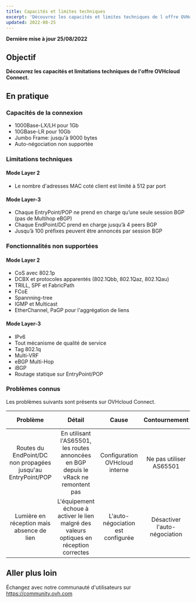 ```yaml
---
title: Capacités et limites techniques
excerpt: 'Découvrez les capacités et limites techniques de l offre OVHcloud Connect'
updated: 2022-08-25
---
```


**Dernière mise à jour 25/08/2022**

## Objectif

**Découvrez les capacités et limitations techniques de l'offre OVHcloud Connect.**

## En pratique

### Capacités de la connexion

* 1000Base-LX/LH pour 1Gb
* 10GBase-LR pour 10Gb
* Jumbo Frame: jusqu'à 9000 bytes
* Auto-négociation non supportée

### Limitations techniques

#### Mode Layer 2

* Le nombre d'adresses MAC coté client est limité à 512 par port

#### Mode Layer-3

* Chaque EntryPoint/POP ne prend en charge qu’une seule session BGP (pas de Multihop eBGP)
* Chaque EndPoint/DC prend en charge jusqu’à 4 peers BGP
* Jusqu’à 100 préfixes peuvent être annoncés par session BGP

### Fonctionnalités non supportées

#### Mode Layer 2

* CoS avec 802.1p
* DCBX et protocoles apparentés (802.1Qbb, 
802.1Qaz, 802.1Qau)
* TRILL, SPF et FabricPath
* FCoE
* Spannning-tree
* IGMP et Multicast
* EtherChannel, PaGP pour l'aggrégation de liens

#### Mode Layer-3

* IPv6
* Tout mécanisme de qualité de service
* Tag 802.1q
* Multi-VRF
* eBGP Multi-Hop
* iBGP
* Routage statique sur EntryPoint/POP

### Problèmes connus

Les problèmes suivants sont présents sur OVHcloud Connect.

| Problème | Détail | Cause | Contournement | Sites impactés |
|:--------:|:------:|:-----:|:-------------:|:--------------:|
| Routes du EndPoint/DC non propagées jusqu'au EntryPoint/POP | En utilisant l'AS65501, les routes annoncées en BGP depuis le vRack ne remontent pas | Configuration OVHcloud interne | Ne pas utiliser AS65501 | Tous |
| Lumière en réception mais absence de lien | L'équipement échoue à activer le lien malgré des valeurs optiques en réception correctes | L'auto-négociation est configurée | Désactiver l'auto-négociation | Tous les POP |

## Aller plus loin

Échangez avec notre communauté d'utilisateurs sur <https://community.ovh.com>

